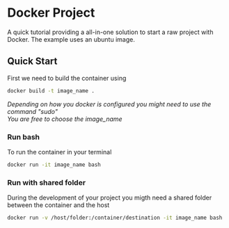 # Docker Project

A quick tutorial providing a all-in-one solution to start a raw project with Docker.
The example uses an ubuntu image.

## Quick Start ##

First we need to build the container using
```bash
docker build -t image_name .

```
*Depending on how you docker is configured you might need to use the command "sudo"<br>
You are free to choose the image_name*


### Run bash ###
To run the container in your terminal
```bash
docker run -it image_name bash

```
### Run with shared folder ###
During the development of your project you migth need a shared folder between the container and the host
```bash
docker run -v /host/folder:/container/destination -it image_name bash

```
